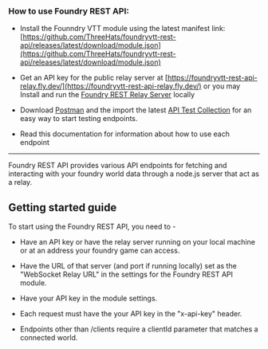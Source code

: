 ### How to use Foundry REST API:

- Install the Founndry VTT module using the latest manifest link: [https://github.com/ThreeHats/foundryvtt-rest-api/releases/latest/download/module.json](https://github.com/ThreeHats/foundryvtt-rest-api/releases/latest/download/module.json)
    
- Get an API key for the public relay server at [https://foundryvtt-rest-api-relay.fly.dev/](https://foundryvtt-rest-api-relay.fly.dev/) or you may Install and run the [Foundry REST Relay Server](https://github.com/ThreeHats/foundryvtt-rest-api-relay) locally
    
- Download [Postman](https://www.postman.com/downloads/) and the import the latest [API Test Collection](https://github.com/ThreeHats/foundryvtt-rest-api-relay/blob/main/Foundry%20REST%20API%20Documentation.postman_collection.json) for an easy way to start testing endpoints.
    
- Read this documentation for information about how to use each endpoint
    

---

Foundry REST API provides various API endpoints for fetching and interacting with your foundry world data through a node.js server that act as a relay.

## **Getting started guide**

To start using the Foundry REST API, you need to -

- Have an API key or have the relay server running on your local machine or at an address your foundry game can access.
    
- Have the URL of that server (and port if running locally) set as the "WebSocket Relay URL" in the settings for the Foundry REST API module.
    
- Have your API key in the module settings.
    
- Each request must have the your API key in the "x-api-key" header.
    
- Endpoints other than /clients require a clientId parameter that matches a connected world.
